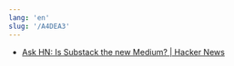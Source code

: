 ```yaml
---
lang: 'en'
slug: '/A4DEA3'
---
```


- [Ask HN: Is Substack the new Medium? | Hacker News](https://news.ycombinator.com/item?id=33137417)
